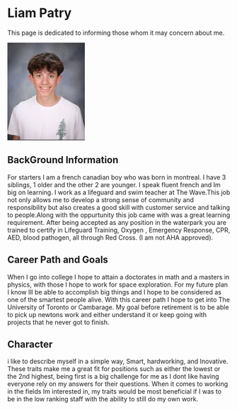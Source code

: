 <!DOCTYPE html>
<html lang="en">
<head>
    <meta charset="UTF-8">
    <meta name="viewport" content="width=device-width, initial-scale=1.0">
    <title>Document</title>
    <title>Link CSS to HTML</title>
    <link rel="stylesheet" type="text/css" href="stle.css">
</head>
<body>
    <h1> Liam Patry</h1>
    <p> This page is dedicated to informing those whom it may concern about me.</p>
    <img src="74695.jpg">
    <div>
    <h2>BackGround Information</h2>
    <p>For starters I am a french canadian boy who was born in montreal. I have 3 siblings, 1 older and the other 2 are younger. I speak fluent french and Im big on learning.
         I work as a lifeguard and swim teacher at The Wave.This job not only allows me to develop a strong sense of community and responsibility but also creates a good 
         skill with customer service and talking to people.Along with the oppurtunity this job came with was a great learning requirement. After being accepted as any 
         position in the waterpark you are trained to certify in Lifeguard Training, Oxygen , Emergency Response, CPR, AED, blood pathogen, all through Red Cross.
        (I am not AHA approved). 
    </p>
    <h2>Career Path and Goals</h2>
    <p>When I go into college I hope to attain a doctorates in math and a masters in physics, with those I hope to work for space exploration. For my future plan 
        I know Ill be able to accomplish big things and I hope to be considered as one of the smartest people alive. With this career path I hope to get into 
        The University of Toronto or Cambarage. My goal before retirement is to be able to pick up newtons work and either understand it or keep going with projects
        that he never got to finish.
    </p>
    <h2>Character</h2>
    <p>i like to describe myself in a simple way, Smart, hardworking, and Inovative. These traits make me a great fit for positions such as either the lowest or 
        the 2nd highest, being first is a big challenge for me as I dont like having everyone rely on my answers for their questions. When it comes to working in 
        the fields Im interested in, my traits would be most beneficial if I was to be in the low ranking staff with the ability to still do my own work.
    </p>
</body>
</html> 
